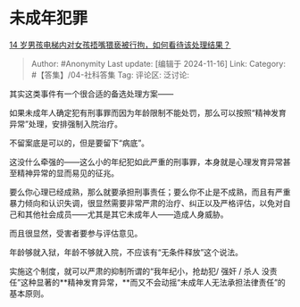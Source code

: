 # 未成年犯罪
[14 岁男孩电梯内对女孩捂嘴猥亵被行拘，如何看待该处理结果？](https://www.zhihu.com/question/3095569877/answer/32559074527)

> Author: #Anonymity
> Last update: [编辑于 2024-11-16]
> Link:
> Category: #【答集】/04-社科答集
> Tag:
> 评论区:
> 泛讨论:

其实这类事件有一个很合适的备选处理方案——

如果未成年人确定犯有刑事罪而因为年龄限制不能处罚，那么可以按照“精神发育异常”处理，安排强制入院治疗。

不留案底是可以的，但是要留下“病底”。

这没什么牵强的——这么小的年纪犯如此严重的刑事罪，本身就是心理发育异常甚至精神异常的显而易见的征兆。

要么你心理已经成熟，那么就要承担刑事责任；要么你不止是不成熟，而且有严重暴力倾向和认识失调，很显然需要非常严肃的治疗、纠正以及严格评估，以免对自己和其他社会成员——尤其是其它未成年人——造成人身威胁。

而且很显然，受害者要参与评估意见。

年龄够就入狱，年龄不够就入院，不应该有“无条件释放”这个说法。

实施这个制度，就可以严肃的抑制所谓的“我年纪小，抢劫犯/ 强奸 / 杀人 没责任”这种显著的**精神发育异常，**而又不会动摇“未成年人无法承担法律责任”的基本原则。
